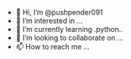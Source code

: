 - 👋 Hi, I’m @pushpender091
- 👀 I’m interested in ...
- 🌱 I’m currently learning .python..
- 💞️ I’m looking to collaborate on ...
- 📫 How to reach me ...

<!---
pushpender091/pushpender091 is a ✨ special ✨ repository because its `README.md` (this file) appears on your GitHub profile.
You can click the Preview link to take a look at your changes.
--->
